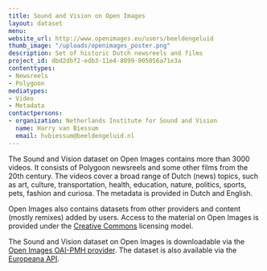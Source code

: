 ```yaml
---
title: Sound and Vision on Open Images
layout: dataset
menu: 
website_url: http://www.openimages.eu/users/beeldengeluid
thumb_image: "/uploads/openimages_poster.png"
description: Set of historic Dutch newsreels and films
project_id: dbd2dbf2-edb3-11e4-8099-005056a71e3a
contenttypes:
- Newsreels
- Polygoon
mediatypes:
- Video
- Metadata
contactpersons:
- organization: Netherlands Institute for Sound and Vision
  name: Harry van Biessum
  email: hvbiessum@beeldengeluid.nl
---
```


The Sound and Vision dataset on Open Images contains more than 3000 videos. It consists of Polygoon newsreels and some other films from the 20th century. The videos cover a broad range of Dutch (news) topics, such as art, culture, transportation, health, education, nature, politics, sports, pets, fashion and curiosa. The metadata is provided in Dutch and English.

Open Images also contains datasets from other providers and content (mostly remixes) added by users. Access to the material on Open Images is provided under the [Creative Commons](http://www.creativecommons.org/ "Creative Commons") licensing model.

The Sound and Vision dataset on Open Images is downloadable via the [Open Images OAI-PMH provider](http://www.openimages.eu/api). The dataset is also available via the [Europeana API](http://labs.europeana.eu/data/newsreels-from-sound-and-vision-on-the-netherlands-in-the-20th-century/).
